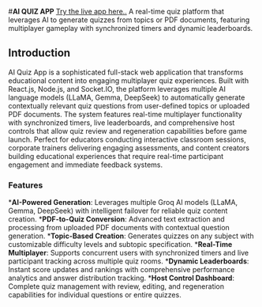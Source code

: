#**AI QUIZ APP**
[Try the live app here..](https://quiz-app-nine-alpha-51.vercel.app/)
A real-time quiz platform that leverages AI to generate quizzes from topics or PDF documents, featuring multiplayer gameplay with synchronized timers and dynamic leaderboards.

## Introduction
AI Quiz App is a sophisticated full-stack web application that transforms educational content into engaging multiplayer quiz experiences. Built with React.js, Node.js,
and Socket.IO, the platform leverages multiple AI language models (LLaMA, Gemma, DeepSeek) to automatically generate contextually relevant quiz questions from user-defined 
topics or uploaded PDF documents. The system features real-time multiplayer functionality with synchronized timers, live leaderboards, and comprehensive host controls that
allow quiz review and regeneration capabilities before game launch. Perfect for educators conducting interactive classroom sessions, corporate trainers delivering engaging 
assessments, and content creators building educational experiences that require real-time participant engagement and immediate feedback systems.

### Features
***AI-Powered Generation**: Leverages multiple Groq AI models (LLaMA, Gemma, DeepSeek) with intelligent failover for reliable quiz content creation.
***PDF-to-Quiz Conversion**: Advanced text extraction and processing from uploaded PDF documents with contextual question generation.
***Topic-Based Creation**: Generates quizzes on any subject with customizable difficulty levels and subtopic specification.
***Real-Time Multiplayer**: Supports concurrent users with synchronized timers and live participant tracking across multiple quiz rooms.
***Dynamic Leaderboards**: Instant score updates and rankings with comprehensive performance analytics and answer distribution tracking.
***Host Control Dashboard**: Complete quiz management with review, editing, and regeneration capabilities for individual questions or entire quizzes.



